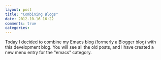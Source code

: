 ```yaml
---
layout: post
title: "Combining Blogs"
date: 2012-10-16 16:22
comments: true
categories: 
---
```

Today I decided to combine my Emacs blog (formerly a Blogger blog) with this development blog. You will see all the old posts, and I have created a new menu entry for the "emacs" category.